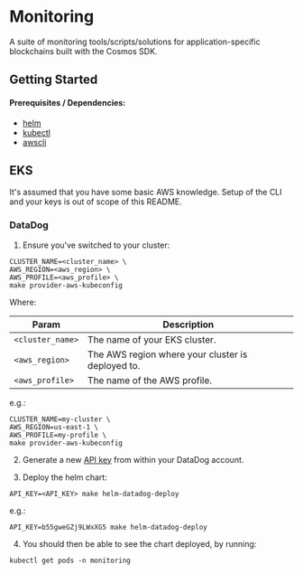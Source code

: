 # Monitoring

A suite of monitoring tools/scripts/solutions for application-specific blockchains built with the Cosmos SDK.

## Getting Started

#### Prerequisites / Dependencies:

- [helm](https://helm.sh/docs/intro/install)
- [kubectl](https://kubernetes.io/docs/tasks/tools)
- [awscli](https://docs.aws.amazon.com/cli/index.html)

## EKS

It's assumed that you have some basic AWS knowledge. Setup of the CLI and your keys is out of scope of this README.

### DataDog

1. Ensure you've switched to your cluster:

```console
CLUSTER_NAME=<cluster_name> \
AWS_REGION=<aws_region> \
AWS_PROFILE=<aws_profile> \
make provider-aws-kubeconfig
```

Where:

|Param|Description|
|-----|-----------|
|`<cluster_name>`|The name of your EKS cluster.|
|`<aws_region>`|The AWS region where your cluster is deployed to.|
|`<aws_profile>`|The name of the AWS profile.|

e.g.:

```console
CLUSTER_NAME=my-cluster \
AWS_REGION=us-east-1 \
AWS_PROFILE=my-profile \
make provider-aws-kubeconfig
```

2. Generate a new [API key](https://app.datadoghq.com/account/settings#api) from within your DataDog account.

3. Deploy the helm chart:

```console
API_KEY=<API_KEY> make helm-datadog-deploy
```
e.g.:

```console
API_KEY=b55gweGZj9LWxXG5 make helm-datadog-deploy
```

4. You should then be able to see the chart deployed, by running:

```console
kubectl get pods -n monitoring
```
